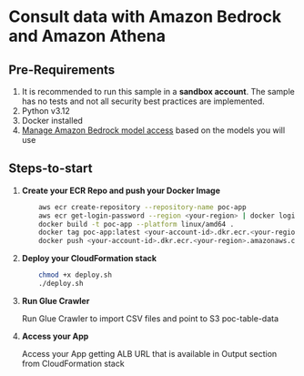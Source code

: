 
# Consult data with Amazon Bedrock and Amazon Athena

## Pre-Requirements

1. It is recommended to run this sample in a **sandbox account**. The sample has no tests and not all security best practices are implemented.
2. Python v3.12
3. Docker installed
4. [Manage Amazon Bedrock model access](https://docs.aws.amazon.com/bedrock/latest/userguide/model-access.html) based on the models you will use



## Steps-to-start


1. **Create your ECR Repo and push your Docker Image**

    ```bash
        aws ecr create-repository --repository-name poc-app
        aws ecr get-login-password --region <your-region> | docker login --username AWS --password-stdin <your-account-id>.dkr.ecr.<your-region>.amazonaws.com
        docker build -t poc-app --platform linux/amd64 .
        docker tag poc-app:latest <your-account-id>.dkr.ecr.<your-region>.amazonaws.com/poc-app:latest
        docker push <your-account-id>.dkr.ecr.<your-region>.amazonaws.com/poc-app:latest
    ```


2. **Deploy your CloudFormation stack**

    ```bash
        chmod +x deploy.sh
        ./deploy.sh
    ```


3. **Run Glue Crawler**

    Run Glue Crawler to import CSV files and point to S3 poc-table-data



4. **Access your App**
    
    Access your App getting ALB URL that is available in Output section from CloudFormation stack




